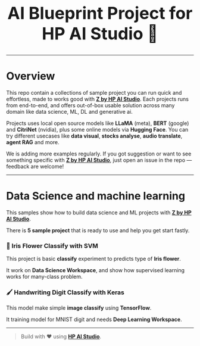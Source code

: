 <h1 style="text-align: center; font-size: 45px;"> AI Blueprint Project for HP AI Studio 🚀 </h1>

---

# Overview 

This repo contain a collections of sample project you can run quick and effortless, made to works good with [**Z by HP AI Studio**](https://zdocs.datascience.hp.com/docs/aistudio/overview). Each projects runs from end-to-end, and offers out-of-box usable solution across many domain like data science, ML, DL and generative ai.  

Projects uses local open source models like **LLaMA** (meta), **BERT** (google) and **CitriNet** (nvidia), plus some online models via **Hugging Face**. You can try different usecases like **data visual**, **stocks analyse**, **audio translate**, **agent RAG** and more.  

We is adding more examples regularly. If you got suggestion or want to see something specific with [**Z by HP AI Studio**](https://zdocs.datascience.hp.com/docs/aistudio/overview), just open an issue in the repo — feedback are welcome!

---

# Data Science and machine learning

This samples show how to build data science and ML projects with [**Z by HP AI Studio**](https://zdocs.datascience.hp.com/docs/aistudio/overview).

There is **5 sample project** that is ready to use and help you get start fastly.

### 🌸 Iris Flower Classify with SVM

This project is basic **classify** experiment to predicts type of **Iris flower**.  

It work on **Data Science Workspace**, and show how supervised learning works for many-class problem.

### 🖌️ Handwriting Digit Classify with Keras

This model make simple **image classify** using **TensorFlow**.  

It training model for MNIST digit and needs **Deep Learning Workspace**.

---

> Build with ❤️ using [**HP AI Studio**](https://www.hp.com/us-en/workstations/ai-studio.html).
